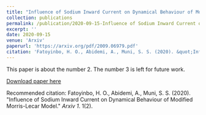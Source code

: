 ```yaml
---
title: "Influence of Sodium Inward Current on Dynamical Behaviour of Modified Morris-Lecar Model"
collection: publications
permalink: /publication/2020-09-15-Influence of Sodium Inward Current on Dynamical Behaviour of Modified Morris-Lecar Model
excerpt: ''
date: 2020-09-15
venue: 'Arxiv'
paperurl: 'https://arxiv.org/pdf/2009.06979.pdf'
citation: 'Fatoyinbo, H. O., Abidemi, A., Muni, S. S. (2020). &quot;Influence of Sodium Inward Current on Dynamical Behaviour of Modified Morris-Lecar Model.&quot; <i>Arxiv 1</i>. 1(2).'
---
```

This paper is about the number 2. The number 3 is left for future work.

[Download paper here](https://arxiv.org/pdf/2009.06979.pdf)

Recommended citation: Fatoyinbo, H. O., Abidemi, A., Muni, S. S. (2020). "Influence of Sodium Inward Current on Dynamical Behaviour of Modified Morris-Lecar Model." <i>Arxiv 1</i>. 1(2).
